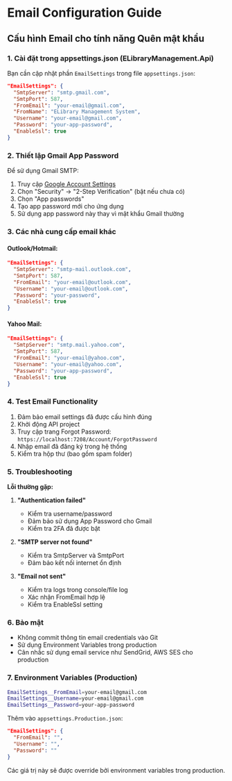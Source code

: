 # Email Configuration Guide

## Cấu hình Email cho tính năng Quên mật khẩu

### 1. Cài đặt trong appsettings.json (ELibraryManagement.Api)

Bạn cần cập nhật phần `EmailSettings` trong file `appsettings.json`:

```json
"EmailSettings": {
  "SmtpServer": "smtp.gmail.com",
  "SmtpPort": 587,
  "FromEmail": "your-email@gmail.com",
  "FromName": "ELibrary Management System",
  "Username": "your-email@gmail.com",
  "Password": "your-app-password",
  "EnableSsl": true
}
```

### 2. Thiết lập Gmail App Password

Để sử dụng Gmail SMTP:

1. Truy cập [Google Account Settings](https://myaccount.google.com/)
2. Chọn "Security" → "2-Step Verification" (bật nếu chưa có)
3. Chọn "App passwords"
4. Tạo app password mới cho ứng dụng
5. Sử dụng app password này thay vì mật khẩu Gmail thường

### 3. Các nhà cung cấp email khác

#### Outlook/Hotmail:

```json
"EmailSettings": {
  "SmtpServer": "smtp-mail.outlook.com",
  "SmtpPort": 587,
  "FromEmail": "your-email@outlook.com",
  "Username": "your-email@outlook.com",
  "Password": "your-password",
  "EnableSsl": true
}
```

#### Yahoo Mail:

```json
"EmailSettings": {
  "SmtpServer": "smtp.mail.yahoo.com",
  "SmtpPort": 587,
  "FromEmail": "your-email@yahoo.com",
  "Username": "your-email@yahoo.com",
  "Password": "your-app-password",
  "EnableSsl": true
}
```

### 4. Test Email Functionality

1. Đảm bảo email settings đã được cấu hình đúng
2. Khởi động API project
3. Truy cập trang Forgot Password: `https://localhost:7208/Account/ForgotPassword`
4. Nhập email đã đăng ký trong hệ thống
5. Kiểm tra hộp thư (bao gồm spam folder)

### 5. Troubleshooting

**Lỗi thường gặp:**

1. **"Authentication failed"**

   - Kiểm tra username/password
   - Đảm bảo sử dụng App Password cho Gmail
   - Kiểm tra 2FA đã được bật

2. **"SMTP server not found"**

   - Kiểm tra SmtpServer và SmtpPort
   - Đảm bảo kết nối internet ổn định

3. **"Email not sent"**
   - Kiểm tra logs trong console/file log
   - Xác nhận FromEmail hợp lệ
   - Kiểm tra EnableSsl setting

### 6. Bảo mật

- Không commit thông tin email credentials vào Git
- Sử dụng Environment Variables trong production
- Cân nhắc sử dụng email service như SendGrid, AWS SES cho production

### 7. Environment Variables (Production)

```bash
EmailSettings__FromEmail=your-email@gmail.com
EmailSettings__Username=your-email@gmail.com
EmailSettings__Password=your-app-password
```

Thêm vào `appsettings.Production.json`:

```json
"EmailSettings": {
  "FromEmail": "",
  "Username": "",
  "Password": ""
}
```

Các giá trị này sẽ được override bởi environment variables trong production.
